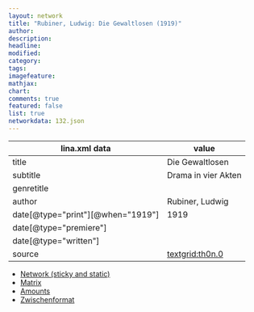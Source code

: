 ```yaml
---
layout: network
title: "Rubiner, Ludwig: Die Gewaltlosen (1919)"
author:
description:
headline:
modified:
category:
tags:
imagefeature: 
mathjax: 
chart: 
comments: true
featured: false
list: true
networkdata: 132.json
---
```

lina.xml data  | value
------------- | -------------
title|Die Gewaltlosen
subtitle|Drama in vier Akten
genretitle|
author|Rubiner, Ludwig
date[@type="print"][@when="1919"]|1919
date[@type="premiere"]|
date[@type="written"]|
source|[textgrid:th0n.0](https://textgridlab.org/1.0/tgcrud-public/rest/textgrid:th0n.0/data)



* [Network (sticky and static)](/network132)
* [Matrix](/matrix132)
* [Amounts](/amounts132)
* [Zwischenformat](/lina132 )
